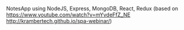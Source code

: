 NotesApp using NodeJS, Express, MongoDB, React, Redux
(based on https://www.youtube.com/watch?v=mYvdeFfZ_NE http://krambertech.github.io/spa-webinar/)
